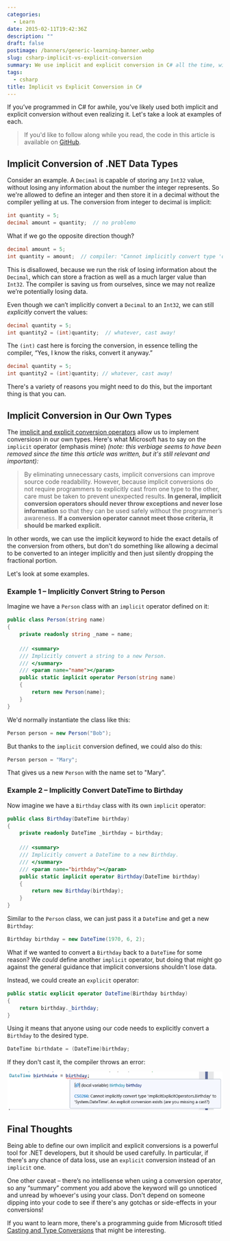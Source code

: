 ```yaml
---
categories:
  - Learn
date: 2015-02-11T19:42:36Z
description: ""
draft: false
postimage: /banners/generic-learning-banner.webp
slug: csharp-implicit-vs-explicit-conversion
summary: We use implicit and explicit conversion in C# all the time, without even realizing it. Let's learn more about them and look at examples of each.
tags:
  - csharp
title: Implicit vs Explicit Conversion in C#
---
```

If you’ve programmed in C# for awhile, you’ve likely used both implicit and explicit conversion without even realizing it. Let's take a look at examples of each.

> If you'd like to follow along while you read, the code in this article is available on [GitHub](https://github.com/grantwinney/CSharpDotNetExamples/tree/master/GeneralConcepts/ImplicitExplicitOperators).

## Implicit Conversion of .NET Data Types

Consider an example. A `Decimal` is capable of storing any `Int32` value, without losing any information about the number the integer represents. So we're allowed to define an integer and then store it in a decimal without the compiler yelling at us. The conversion from integer to decimal is implicit:

```csharp
int quantity = 5;
decimal amount = quantity;  // no problemo
```

What if we go the opposite direction though?

```csharp
decimal amount = 5;
int quantity = amount;  // compiler: "Cannot implicitly convert type 'decimal' to 'int'"
```

This is disallowed, because we run the risk of losing information about the `Decimal`, which can store a fraction as well as a much larger value than `Int32`. The compiler is saving us from ourselves, since we may not realize we’re potentially losing data.

Even though we can’t implicitly convert a `Decimal` to an `Int32`, we can still _explicitly_ convert the values:

```csharp
decimal quantity = 5;
int quantity2 = (int)quantity;  // whatever, cast away!
```

The `(int)` cast here is forcing the conversion, in essence telling the compiler, “Yes, I know the risks, convert it anyway.”

```csharp
decimal quantity = 5;
int quantity2 = (int)quantity; // whatever, cast away!
```

There's a variety of reasons you might need to do this, but the important thing is that you can.

## Implicit Conversion in Our Own Types

The [implicit and explicit conversion operators](https://learn.microsoft.com/en-us/dotnet/csharp/language-reference/operators/user-defined-conversion-operators?redirectedfrom=MSDN) allow us to implement conversiosn in our own types. Here's what Microsoft has to say on the `implicit` operator (emphasis mine) _(note: this verbiage seems to have been removed since the time this article was written, but it's still relevant and important):_

> By eliminating unnecessary casts, implicit conversions can improve source code readability. However, because implicit conversions do not require programmers to explicitly cast from one type to the other, care must be taken to prevent unexpected results. **In general, implicit conversion operators should never throw exceptions and never lose information** so that they can be used safely without the programmer’s awareness. **If a conversion operator cannot meet those criteria, it should be marked explicit.**

In other words, we can use the implicit keyword to hide the exact details of the conversion from others, but don't do something like allowing a decimal to be converted to an integer implicitly and then just silently dropping the fractional portion.

Let's look at some examples.

### Example 1 – Implicitly Convert String to Person

Imagine we have a `Person` class with an `implicit` operator defined on it:

```csharp
public class Person(string name)
{
    private readonly string _name = name;

    /// <summary>
    /// Implicitly convert a string to a new Person.
    /// </summary>
    /// <param name="name"></param>
    public static implicit operator Person(string name)
    {
        return new Person(name);
    }
}
```

We'd normally instantiate the class like this:

```csharp
Person person = new Person("Bob");
```

But thanks to the `implicit` conversion defined, we could also do this:

```csharp
Person person = "Mary";
```

That gives us a new `Person` with the name set to "Mary".

### Example 2 – Implicitly Convert DateTime to Birthday

Now imagine we have a `Birthday` class with its own `implicit` operator:

```csharp
public class Birthday(DateTime birthday)
{
    private readonly DateTime _birthday = birthday;

    /// <summary>
    /// Implicitly convert a DateTime to a new Birthday.
    /// </summary>
    /// <param name="birthday"></param>
    public static implicit operator Birthday(DateTime birthday)
    {
        return new Birthday(birthday);
    }
}
```

Similar to the `Person` class, we can just pass it a `DateTime` and get a new `Birthday`:

```csharp
Birthday birthday = new DateTime(1970, 6, 2);
```

What if we wanted to convert a `Birthday` back to a `DateTime` for some reason? We _could_ define another `implicit` operator, but doing that might go against the general guidance that implicit conversions shouldn't lose data.

Instead, we could create an `explicit` operator:

```csharp
public static explicit operator DateTime(Birthday birthday)
{
    return birthday._birthday;
}
```

Using it means that anyone using our code needs to explicitly convert a `Birthday` to the desired type.

```csharp
DateTime birthdate = (DateTime)birthday;
```

If they don't cast it, the compiler throws an error:

![](image-8.png)

## Final Thoughts

Being able to define our own implicit and explicit conversions is a powerful tool for .NET developers, but it should be used carefully. In particular, if there's any chance of data loss, use an `explicit` conversion instead of an `implicit` one.

One other caveat – there’s no intellisense when using a conversion operator, so any “summary” comment you add above the keyword will go unnoticed and unread by whoever's using your class. Don't depend on someone dipping into your code to see if there's any gotchas or side-effects in your conversions!

If you want to learn more, there's a programming guide from Microsoft titled [Casting and Type Conversions](https://learn.microsoft.com/en-us/dotnet/csharp/programming-guide/types/casting-and-type-conversions) that might be interesting.
